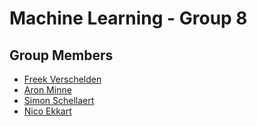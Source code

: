 # Machine Learning - Group 8

## Group Members
  - [Freek Verschelden](mailto:Freek.Verschelden@UGent.be)
  - [Aron Minne](mailto:Aron.Minne@UGent.be)
  - [Simon Schellaert](Simon.Schellaert@UGent.be)
  - [Nico Ekkart](Nico.Ekkart@UGent.be)
